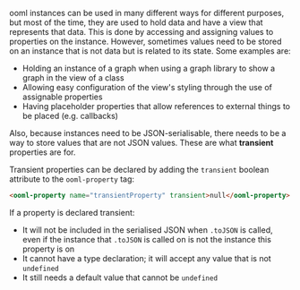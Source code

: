 ooml instances can be used in many different ways for different purposes, but most of the time, they are used to hold data and have a view that represents that data. This is done by accessing and assigning values to properties on the instance. However, sometimes values need to be stored on an instance that is not data but is related to its state. Some examples are:

- Holding an instance of a graph when using a graph library to show a graph in the view of a class
- Allowing easy configuration of the view's styling through the use of assignable properties
- Having placeholder properties that allow references to external things to be placed (e.g. callbacks)

Also, because instances need to be JSON-serialisable, there needs to be a way to store values that are not JSON values. These are what **transient** properties are for.

Transient properties can be declared by adding the `transient` boolean attribute to the `ooml-property` tag:

```html
<ooml-property name="transientProperty" transient>null</ooml-property>
```

If a property is declared transient:

- It will not be included in the serialised JSON when `.toJSON` is called, even if the instance that `.toJSON` is called on is not the instance this property is on
- It cannot have a type declaration; it will accept any value that is not `undefined`
- It still needs a default value that cannot be `undefined`

